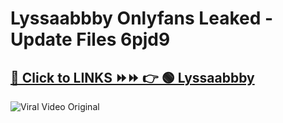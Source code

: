 
 # Lyssaabbby Onlyfans Leaked - Update Files 6pjd9

## <h2><a href="https://clipsfans.com/Lyssaabbby&ref=git">🔗 Click to LINKS ⏩⏩ 👉 🟢 Lyssaabbby </a></h2>

<a href="https://clipsfans.com/Lyssaabbby&ref=git" rel="nofollow" data-target="animated-image.originalLink"><img src="https://i.ibb.co.com/xMMVF88/686577567.gif" alt="Viral Video Original" style="max-width: 100%; display: inline-block;" data-target="animated-image.originalImage"></a>

